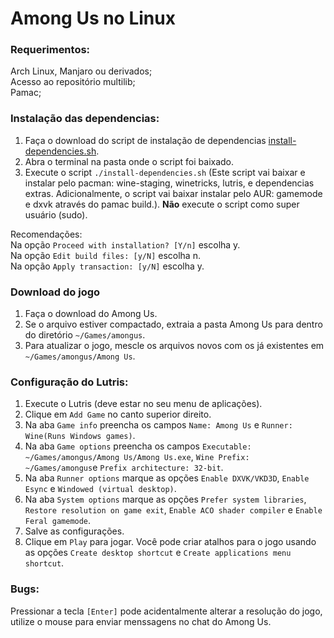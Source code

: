 # Among Us no Linux

### Requerimentos:  

Arch Linux, Manjaro ou derivados;  
Acesso ao repositório multilib;  
Pamac;  

### Instalação das dependencias:

1. Faça o download do script de instalação de dependencias [install-dependencies.sh](install-dependencies.sh).
1. Abra o terminal na pasta onde o script foi baixado.
1. Execute o script `./install-dependencies.sh` (Este script vai baixar e instalar pelo pacman: wine-staging, winetricks, lutris, e dependencias extras. Adicionalmente, o script vai baixar instalar pelo AUR: gamemode e dxvk através do pamac build.). **Não** execute o script como super usuário (sudo).

Recomendações:  
Na opção `Proceed with installation? [Y/n]` escolha y.  
Na opção `Edit build files: [y/N]` escolha n.  
Na opção `Apply transaction: [y/N]` escolha y.  

### Download do jogo

1. Faça o download do Among Us.
1. Se o arquivo estiver compactado, extraia a pasta Among Us para dentro do diretório `~/Games/amongus`.
1. Para atualizar o jogo, mescle os arquivos novos com os já existentes em `~/Games/amongus/Among Us`.

### Configuração do Lutris:

1. Execute o Lutris (deve estar no seu menu de aplicações).
1. Clique em `Add Game` no canto superior direito.
1. Na aba `Game info` preencha os campos `Name: Among Us` e `Runner: Wine(Runs Windows games)`.
1. Na aba `Game options` preencha os campos `Executable: ~/Games/amongus/Among Us/Among Us.exe`, `Wine Prefix: ~/Games/amongus`e `Prefix architecture: 32-bit`.
1. Na aba `Runner options` marque as opções `Enable DXVK/VKD3D`, `Enable Esync` e `Windowed (virtual desktop)`.
1. Na aba `System options` marque as opções `Prefer system libraries`, `Restore resolution on game exit`, `Enable ACO shader compiler` e `Enable Feral gamemode`.
1. Salve as configurações.
1. Clique em `Play` para jogar. Você pode criar atalhos para o jogo usando as opções `Create desktop shortcut` e `Create applications menu shortcut`.

### Bugs:

Pressionar a tecla `[Enter]` pode acidentalmente alterar a resolução do jogo, utilize o mouse para enviar menssagens no chat do Among Us.
